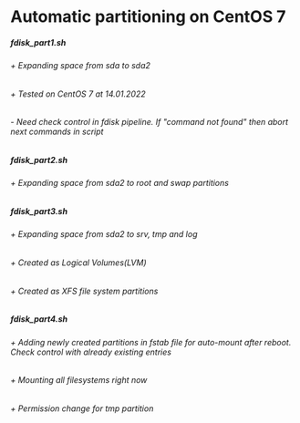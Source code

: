# Automatic partitioning on CentOS 7
##### fdisk_part1.sh
###### + Expanding space from sda to sda2
###### + Tested on CentOS 7 at 14.01.2022
###### - Need check control in fdisk pipeline. If "command not found" then abort next commands in script
##### fdisk_part2.sh
###### + Expanding space from sda2 to root and swap partitions
##### fdisk_part3.sh
###### + Expanding space from sda2 to srv, tmp and log
###### + Created as Logical Volumes(LVM)
###### + Created as XFS file system partitions
##### fdisk_part4.sh
###### + Adding newly created partitions in fstab file for auto-mount after reboot. Check control with already existing entries
###### + Mounting all filesystems right now
###### + Permission change for tmp partition
